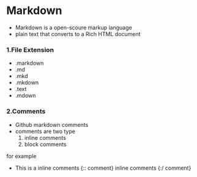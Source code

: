 # Markdown
- Markdown is a open-scoure markup language
-  plain text that converts to a Rich HTML document

### 1.File Extension
- .markdown
- .md
- .mkd
- .mkdown
- .text
- .mdown

### 2.Comments
- Github markdown comments
- comments are two type
  1. inline comments
  2. block comments

for example
- This is a inline comments
{:: comment} inline comments {:/ comment}
